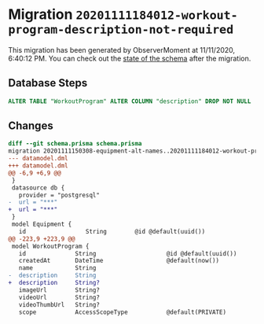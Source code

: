 # Migration `20201111184012-workout-program-description-not-required`

This migration has been generated by ObserverMoment at 11/11/2020, 6:40:12 PM.
You can check out the [state of the schema](./schema.prisma) after the migration.

## Database Steps

```sql
ALTER TABLE "WorkoutProgram" ALTER COLUMN "description" DROP NOT NULL
```

## Changes

```diff
diff --git schema.prisma schema.prisma
migration 20201111150308-equipment-alt-names..20201111184012-workout-program-description-not-required
--- datamodel.dml
+++ datamodel.dml
@@ -6,9 +6,9 @@
 }
 datasource db {
   provider = "postgresql"
-  url = "***"
+  url = "***"
 }
 model Equipment {
   id                 String        @id @default(uuid())
@@ -223,9 +223,9 @@
 model WorkoutProgram {
   id              String                    @id @default(uuid())
   createdAt       DateTime                  @default(now())
   name            String
-  description     String
+  description     String?
   imageUrl        String?
   videoUrl        String?
   videoThumbUrl   String?
   scope           AccessScopeType           @default(PRIVATE)
```


